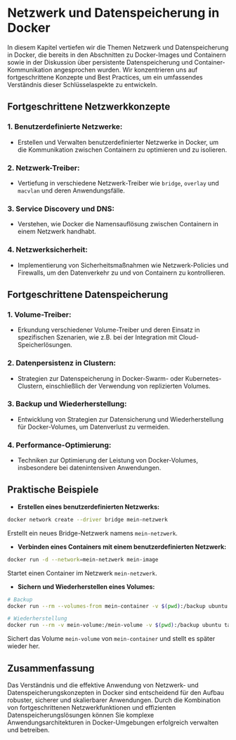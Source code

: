 # Netzwerk und Datenspeicherung in Docker

In diesem Kapitel vertiefen wir die Themen Netzwerk und Datenspeicherung in Docker, die bereits in den Abschnitten zu
Docker-Images und Containern sowie in der Diskussion über persistente Datenspeicherung und Container-Kommunikation
angesprochen wurden. Wir konzentrieren uns auf fortgeschrittene Konzepte und Best Practices, um ein umfassendes
Verständnis dieser Schlüsselaspekte zu entwickeln.

## Fortgeschrittene Netzwerkkonzepte

### 1. **Benutzerdefinierte Netzwerke:**

- Erstellen und Verwalten benutzerdefinierter Netzwerke in Docker, um die Kommunikation zwischen Containern zu
  optimieren und zu isolieren.

### 2. **Netzwerk-Treiber:**

- Vertiefung in verschiedene Netzwerk-Treiber wie `bridge`, `overlay` und `macvlan` und deren Anwendungsfälle.

### 3. **Service Discovery und DNS:**

- Verstehen, wie Docker die Namensauflösung zwischen Containern in einem Netzwerk handhabt.

### 4. **Netzwerksicherheit:**

- Implementierung von Sicherheitsmaßnahmen wie Netzwerk-Policies und Firewalls, um den Datenverkehr zu und von
  Containern zu kontrollieren.

## Fortgeschrittene Datenspeicherung

### 1. **Volume-Treiber:**

- Erkundung verschiedener Volume-Treiber und deren Einsatz in spezifischen Szenarien, wie z.B. bei der Integration
  mit Cloud-Speicherlösungen.

### 2. **Datenpersistenz in Clustern:**

- Strategien zur Datenspeicherung in Docker-Swarm- oder Kubernetes-Clustern, einschließlich der Verwendung von
  replizierten Volumes.

### 3. **Backup und Wiederherstellung:**

- Entwicklung von Strategien zur Datensicherung und Wiederherstellung für Docker-Volumes, um Datenverlust zu
  vermeiden.

### 4. **Performance-Optimierung:**

- Techniken zur Optimierung der Leistung von Docker-Volumes, insbesondere bei datenintensiven Anwendungen.

## Praktische Beispiele

- **Erstellen eines benutzerdefinierten Netzwerks:**

```bash
docker network create --driver bridge mein-netzwerk
```

Erstellt ein neues Bridge-Netzwerk namens `mein-netzwerk`.

- **Verbinden eines Containers mit einem benutzerdefinierten Netzwerk:**

```bash
docker run -d --network=mein-netzwerk mein-image
```

Startet einen Container im Netzwerk `mein-netzwerk`.

- **Sichern und Wiederherstellen eines Volumes:**

```bash
# Backup
docker run --rm --volumes-from mein-container -v $(pwd):/backup ubuntu tar cvf /backup/backup.tar /mein-volume

# Wiederherstellung
docker run --rm -v mein-volume:/mein-volume -v $(pwd):/backup ubuntu tar xvf /backup/backup.tar
```

Sichert das Volume `mein-volume` von `mein-container` und stellt es später wieder her.

## Zusammenfassung

Das Verständnis und die effektive Anwendung von Netzwerk- und Datenspeicherungskonzepten in Docker sind entscheidend für
den Aufbau robuster, sicherer und skalierbarer Anwendungen. Durch die Kombination von fortgeschrittenen
Netzwerkfunktionen und effizienten Datenspeicherungslösungen können Sie komplexe Anwendungsarchitekturen in
Docker-Umgebungen erfolgreich verwalten und betreiben.